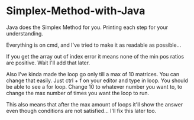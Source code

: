 # Simplex-Method-with-Java
Java does the Simplex Method for you. Printing each step for your understanding.

Everything is on cmd, and I've tried to make it as readable as possible...

If you get the array out of index error it means none of the min pos ratios are positive.
Wait I'll add that later.

Also I've kinda made the loop go only till a max of 10 matrices. You can change that easily. Just ctrl + f on your editor and type in loop.
You should be able to see a for loop. Change 10 to whatever number you want to, to change the max number of times you want the loop to run.

This also means that after the max amount of loops it'll show the answer even though conditions are not satisfied... I'll fix this later too.
